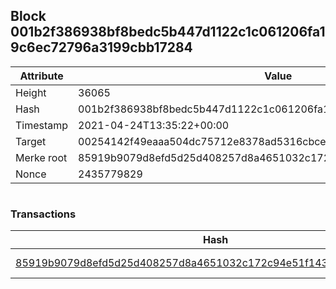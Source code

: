 ## Block 001b2f386938bf8bedc5b447d1122c1c061206fa19c6ec72796a3199cbb17284

Attribute | Value
--- | ---
Height | 36065
Hash | 001b2f386938bf8bedc5b447d1122c1c061206fa19c6ec72796a3199cbb17284
Timestamp | 2021-04-24T13:35:22+00:00
Target | 00254142f49eaaa504dc75712e8378ad5316cbcead634704b3734b6271167cc4
Merke root | 85919b9079d8efd5d25d408257d8a4651032c172c94e51f1438b94f809696237
Nonce | 2435779829

```

```

### Transactions

Hash | Amount
--- | ---
[85919b9079d8efd5d25d408257d8a4651032c172c94e51f1438b94f809696237](85919b9079d8efd5d25d408257d8a4651032c172c94e51f1438b94f809696237.md) | 10.00000000 SKEPTI 
